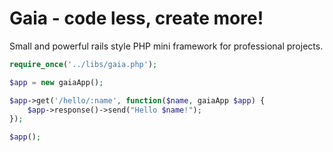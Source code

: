 # Gaia - code less, create more!

  Small and powerful rails style PHP mini framework for professional projects.

```php
require_once('../libs/gaia.php');

$app = new gaiaApp();

$app->get('/hello/:name', function($name, gaiaApp $app) {
    $app->response()->send("Hello $name!");
});

$app();
```
